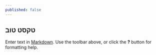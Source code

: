 ```yaml
---
published: false
---
```

## טקסט טוב

Enter text in [Markdown](http://daringfireball.net/projects/markdown/). Use the toolbar above, or click the **?** button for formatting help.
